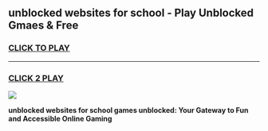 
## unblocked websites for school - Play Unblocked Gmaes & Free
<h3>
<a href="https://news.freeplayer.one?title=unblocked_websites_for_school&ref=16F">CLICK TO PLAY</a></h3>
<hr>

<h3>
<a href="https://news.freeplayer.one?title=unblocked_websites_for_school&ref=16F">CLICK 2 PLAY</a>
  
</h3>

<a href="https://news.freeplayer.one?title=unblocked_websites_for_school&ref=16F/"><img src="https://clearcache.store/games.png"></a>


**unblocked websites for school games unblocked: Your Gateway to Fun and Accessible Online Gaming**
